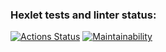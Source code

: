 ### Hexlet tests and linter status:
[![Actions Status](https://github.com/zxvfc/java-project-lvl1/workflows/hexlet-check/badge.svg)](https://github.com/zxvfc/java-project-lvl1/actions)
[![Maintainability](https://api.codeclimate.com/v1/badges/a99a88d28ad37a79dbf6/maintainability)](https://codeclimate.com/github/codeclimate/codeclimate/maintainability)
